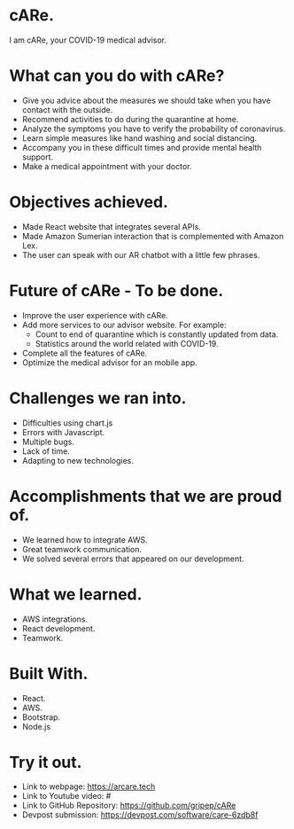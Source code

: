 # cARe.

I am cARe, your COVID-19 medical advisor.

# What can you do with cARe?

- Give you advice about the measures we should take when you have contact with the outside.
- Recommend activities to do during the quarantine at home.
- Analyze the symptoms you have to verify the probability of coronavirus.
- Learn simple measures like hand washing and social distancing.
- Accompany you in these difficult times and provide mental health support.
- Make a medical appointment with your doctor.

# Objectives achieved.

- Made React website that integrates several APIs.
- Made Amazon Sumerian interaction that is complemented with Amazon Lex.
- The user can speak with our AR chatbot with a little few phrases.

# Future of cARe - To be done.

- Improve the user experience with cARe.
- Add more services to our advisor website. For example: 
  - Count to end of quarantine which is constantly updated from data.
  - Statistics around the world related with COVID-19.
- Complete all the features of cARe.
- Optimize the medical advisor for an mobile app.

# Challenges we ran into.

- Difficulties using chart.js
- Errors with Javascript.
- Multiple bugs.
- Lack of time.
- Adapting to new technologies.

# Accomplishments that we are proud of.

- We learned how to integrate AWS.
- Great teamwork communication.
- We solved several errors that appeared on our development.

# What we learned.

- AWS integrations.
- React development.
- Teamwork.

# Built With.

- React.
- AWS.
- Bootstrap.
- Node.js

# Try it out. 

- Link to webpage: https://arcare.tech
- Link to Youtube video: #
- Link to GitHub Repository: https://github.com/gripep/cARe
- Devpost submission: https://devpost.com/software/care-6zdb8f
